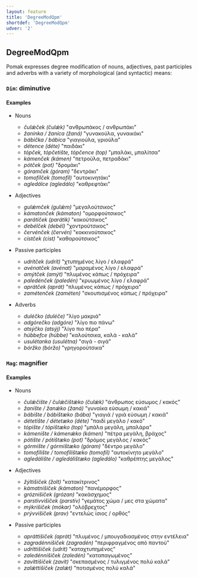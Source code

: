 ```yaml
---
layout: feature
title: 'DegreeModQpm'
shortdef: 'DegreeModQpm'
udver: '2'
---
```


## DegreeModQpm

Pomak expresses degree modification of nouns, adjectives, past participles and adverbs with a variety of morphological (and syntactic) means:

### <a name="Dim">`Dim`</a>: diminutive

#### Examples

* Nouns
	* _čulǽček (čulǽk)_ "ανθρωπάκος / ανθρωπάκι"
	* _žanínka / žaníca (žaná)_ "γυνακούλα, γυναικάκι"
	* _bábička / bábica_ "γιαγιούλα, γριούλα"
	* _détence (déte)_ "παιδάκι"
	* _tópček, tópčetište, tópčence (top)_ "μπαλάκι, μπαλίτσα"
	* _kámenček (kámen)_ "πετρούλα, πετραδάκι"
	* _pótček (pot)_ "δρομάκι"
	* _góramček (góram)_ "δεντράκι"
	* _tomofílček (tomofíl)_ "αυτοκινητάκι"
	* _agledálce (agledálo)_ "καθρεφτάκι"

* Adjectives
	* _gulǽmček (gulǽm)_ "μεγαλούτσικος"
	* _kámatonček (kámaton)_ "ομορφούτσικος"
	* _parátiček (parátik)_ "κακούτσικος"
	* _debélček (debél)_ "χοντρούτσικος"
	* _červénček (červén)_ "κοκκινούτσικος"
	* _cístček (cist)_ "καθαρούτσικος"

* Passive participles
	* _udrítček (udrít)_ "χτυπημένος λίγο / ελαφρά"
	* _avénatček (avénat)_ "μαραμένος λίγο / ελαφρά"
	* _amýtček (amýt)_ "πλυμένος κάπως / πρόχειρα"
	* _paledénček (paledén)_ "κρυωμένος λίγο / ελαφρά"
	* _aprátček (aprát)_ "πλυμένος κάπως / πρόχειρα"
	* _zamétenček (zaméten)_ "σκουπισμένος κάπως / πρόχειρα"

* Adverbs
	* _duléčko (duléče)_ "λίγο μακριά"
	* _adgórečko (adgóre)_ "λίγο πιο πάνω"
	* _atsýčko (atsýj)_ "λίγο πιο πέρα"
	* _húbbefce (húbbe)_ "καλούτσικα, καλά - καλά"
	* _usulétanka (usulétna)_ "σιγά - σιγά"
	* _bóržko (bóržo)_ "γρηγορούτσικα"

### <a name="Mag">`Mag`</a>: magnifier

#### Examples

* Nouns
	* _čulǽčište / čulǽčištǽko (čulǽk)_ "άνθρωπος εύσωμος / κακός"
	* _žaníšte / žanǽko (žaná)_ "γυναίκα εύσωμη / κακιά"
	* _bábište / bábištæko (bába)_ "γιαγιά / γριά εύσωμη / κακιά"
	* _détetište / détetæko (déte)_ "παιδί μεγάλο / κακό"
	* _tópište / tópištæko (top)_ "μπάλα μεγάλη, μπαλάρα"
	* _kámenište / kámenǽko (kámen)_ "πέτρα μεγάλη, βράχος"
	* _pótište / pótištæko (pot)_ "δρόμος μεγάλος / κακός"
	* _górmište / górmištæko (góram)_ "δέντρο μεγάλο"
	* _tomofílište / tomofílištæko (tomofíl)_ "αυτοκίνητο μεγάλο"
	* _agledálište / agledálištæko (agledálo)_ "καθρέπτης μεγάλος"

* Adjectives
	* _žýltišiček (žolt)_ "κατακίτρινος"
	* _kámatnišiček (kámaton)_ "πανέμορφος"
	* _gróznišiček (grózan)_ "κακάσχημος"
	* _parstívvišiček (parstív)_ "γεμάτος χώμα / μες στα χώματα"
	* _mýkrišiček (mókar)_ "ολόβρεχτος"
	* _prývvišiček (prav)_ "εντελώς ίσιος / ορθός"

* Passive participles
	* _apráttišiček (aprát)_ "πλυμένος / μπουγαδιασμένος στην εντέλεια"
	* _zagradénnišiček (zagradén)_ "περιφραγμένος από παντού"
	* _udríttišiček (udrít)_ "καταχτυπημένος"
	* _zaledénnišiček (zaledén)_ "καταπαγωμένος"
	* _zavíttišiček (zavít)_ "σκεπασμένος / τυλιγμένος πολύ καλά"
	* _zalǽttišiček (zalǽt)_ "ποτισμένος πολύ καλά"
 
<!-- Interlanguage links updated So kvě 14 19:02:11 CEST 2022 -->
